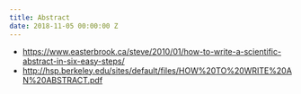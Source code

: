 ```yaml
---
title: Abstract
date: 2018-11-05 00:00:00 Z
---
```


* https://www.easterbrook.ca/steve/2010/01/how-to-write-a-scientific-abstract-in-six-easy-steps/
* http://hsp.berkeley.edu/sites/default/files/HOW%20TO%20WRITE%20AN%20ABSTRACT.pdf
